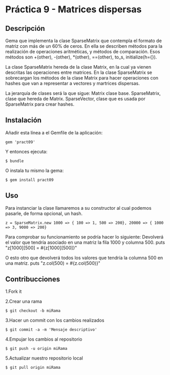 # Práctica 9 - Matrices dispersas

## Descripción
Gema que implementa la clase SparseMatrix que contempla el formato de matriz con más de un 60% de ceros. 
En ella se describen métodos para la realización de operaciones aritméticas, y métodos de comparación. 
Esos métodos son +(other), -(other), *(other), ==(other), to_s, initialize(h={}). 

La clase SparseMatrix hereda de la clase Matrix, en la cual ya vienen descritas las operaciones entre matrices. 
En la clase SparseMatrix se sobrecargan los métodos de la clase Matrix para hacer operaciones con hashes que van
a representar a vectores y martrices dispersas.

La jerarquía de clases será la que sigue:
Matrix clase base.
SparseMatrix, clase que hereda de Matrix.
SparseVector, clase que es usada por SparseMatrix para crear hashes.


## Instalación

Añadir esta línea a el Gemfile de la aplicación:

    gem 'pract09'

Y entonces ejecuta:

    $ bundle

O instala tu mismo la gema:

    $ gem install pract09

## Uso

Para instanciar la clase llamaremos a su constructor al cual podemos pasarle, de forma opcional, un hash.

	z = SparseMatrix.new 1000 => { 100 => 1, 500 => 200}, 20000 => { 1000 => 3, 9000 => 200}

Para comprobar su funcionamiento se podría hacer lo siguiente:
Devolverá el valor que tendría asociado en una matriz la fila 1000 y columna 500.
	puts "z[1000][500] = #{z[1000][500]}"

O esto otro que devolverá todos los valores que tendría la columna 500 en una matriz.
	puts "z.col(500) = #{z.col(500)}"

## Contribucciones

1.Fork it

2.Crear una rama 

	$ git checkout -b miRama
	
3.Hacer un commit con los cambios realizados 

	$ git commit -a -m 'Mensaje descriptivo'

4.Empujar los cambios al repositorio

	$ git push -u origin miRama
	
5.Actualizar nuestro repositorio local

	$ git pull origin miRama


